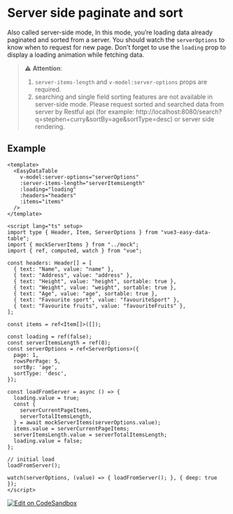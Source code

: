 # Server side paginate and sort
Also called server-side mode, In this mode, you’re loading data already paginated and sorted from a server. You should watch the `serverOptions` to know when to request for new page. Don't forget to use the `loading` prop to display a loading animation while fetching data.

> :warning: **Attention**:
> 1. `server-items-length` and `v-model:server-options` props are required.
> 2. searching and single field sorting features are not available in server-side mode. Please request sorted and searched data from server by Restful api (for example: http://localhost:8080/search?q=stephen+curry&sortBy=age&sortType=desc) or server side rendering.

## Example

```vue
<template>
  <EasyDataTable
    v-model:server-options="serverOptions"
    :server-items-length="serverItemsLength"
    :loading="loading"
    :headers="headers"
    :items="items"
  />
</template>

<script lang="ts" setup>
import type { Header, Item, ServerOptions } from "vue3-easy-data-table";
import { mockServerItems } from "../mock";
import { ref, computed, watch } from "vue";

const headers: Header[] = [
  { text: "Name", value: "name" },
  { text: "Address", value: "address" },
  { text: "Height", value: "height", sortable: true },
  { text: "Weight", value: "weight", sortable: true },
  { text: "Age", value: "age", sortable: true },
  { text: "Favourite sport", value: "favouriteSport" },
  { text: "Favourite fruits", value: "favouriteFruits" },
];

const items = ref<Item[]>([]);

const loading = ref(false);
const serverItemsLength = ref(0);
const serverOptions = ref<ServerOptions>({
  page: 1,
  rowsPerPage: 5,
  sortBy: 'age',
  sortType: 'desc',
});

const loadFromServer = async () => {
  loading.value = true;
  const {
    serverCurrentPageItems,
    serverTotalItemsLength,
  } = await mockServerItems(serverOptions.value);
  items.value = serverCurrentPageItems;
  serverItemsLength.value = serverTotalItemsLength;
  loading.value = false;
};

// initial load
loadFromServer();

watch(serverOptions, (value) => { loadFromServer(); }, { deep: true });
</script>
```

[![Edit on CodeSandbox](https://codesandbox.io/static/img/play-codesandbox.svg)](https://codesandbox.io/s/server-side-paginate-and-sort-mif1nr?file=/src/App.vue)

<ServerSidePaginateAndSort/>




